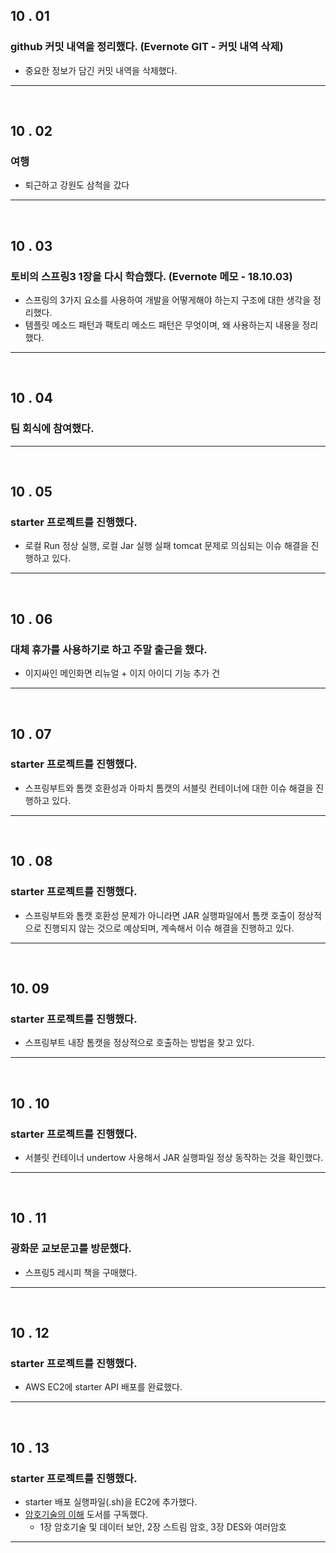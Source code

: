 
## 10 . 01 

### github 커밋 내역을 정리했다. (Evernote GIT - 커밋 내역 삭제)
+ 중요한 정보가 담긴 커밋 내역을 삭제했다. 

---
<br>

## 10 . 02

### 여행
+ 퇴근하고 강원도 삼척을 갔다

---
<br>

## 10 . 03

### 토비의 스프링3 1장을 다시 학습했다. (Evernote 메모 - 18.10.03)
+ 스프링의 3가지 요소를 사용하여 개발을 어떻게해야 하는지 구조에 대한 생각을 정리했다. 
+ 템플릿 메소드 패턴과 팩토리 메소드 패턴은 무엇이며, 왜 사용하는지 내용을 정리했다.

---
<br>

## 10 . 04

### 팀 회식에 참여했다.

---
<br>

## 10 . 05

### starter 프로젝트를 진행했다.
+ 로컬 Run 정상 실행, 로컬 Jar 실행 실패 tomcat 문제로 의심되는 이슈 해결을 진행하고 있다.

---
<br>

## 10 . 06 

### 대체 휴가를 사용하기로 하고 주말 출근을 했다.
+ 이지싸인 메인화면 리뉴얼 + 이지 아이디 기능 추가 건

---
<br>

## 10 . 07

### starter 프로젝트를 진행했다.
+ 스프링부트와 톰캣 호환성과 아파치 톰캣의 서블릿 컨테이너에 대한 이슈 해결을 진행하고 있다.

---
<br>

## 10 . 08

### starter 프로젝트를 진행했다.
+ 스프링부트와 톰캣 호환성 문제가 아니라면 JAR 실행파일에서 톰캣 호출이 정상적으로 진행되지 않는 것으로 예상되며, 계속해서 이슈 해결을 진행하고 있다. 

---
<br>

## 10. 09

### starter 프로젝트를 진행했다.
+ 스프링부트 내장 톰캣을 정상적으로 호출하는 방법을 찾고 있다.

---
<br>

## 10 . 10

### starter 프로젝트를 진행했다.
+ 서블릿 컨테이너 undertow 사용해서 JAR 실행파일 정상 동작하는 것을 확인했다.

---
<br>

## 10 . 11

### 광화문 교보문고를 방문했다.
+ 스프링5 레시피 책을 구매했다.

---
<br>

## 10 . 12

### starter 프로젝트를 진행했다.
+ AWS EC2에 starter API 배포를 완료했다.

---
<br>

## 10 . 13
### starter 프로젝트를 진행했다.
+ starter 배포 실행파일(.sh)을 EC2에 추가했다.
+ [암호기술의 이해](https://www.kyobobook.co.kr/product/detailViewKor.laf?ejkGb=KOR&mallGb=KOR&barcode=9788957271964&orderClick=LAj&Kc=) 도서를 구독했다.
    + 1장 암호기술 및 데이터 보안, 2장 스트림 암호, 3장 DES와 여러암호
 
---
<br>




